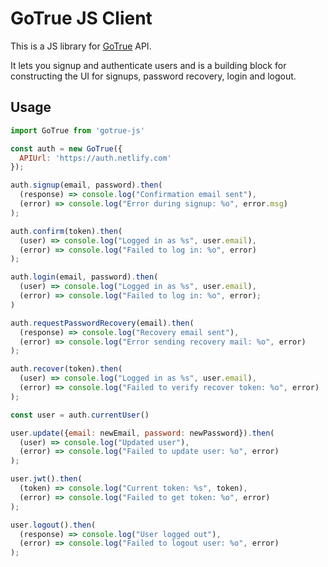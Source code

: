 # GoTrue JS Client

This is a JS library for [GoTrue](https://github.com/netlify/gotrue) API.

It lets you signup and authenticate users and is a building block for constructing
the UI for signups, password recovery, login and logout.

## Usage

```js
import GoTrue from 'gotrue-js'

const auth = new GoTrue({
  APIUrl: 'https://auth.netlify.com'
});

auth.signup(email, password).then(
  (response) => console.log("Confirmation email sent"),
  (error) => console.log("Error during signup: %o", error.msg)
);

auth.confirm(token).then(
  (user) => console.log("Logged in as %s", user.email),
  (error) => console.log("Failed to log in: %o", error)
);

auth.login(email, password).then(
  (user) => console.log("Logged in as %s", user.email),
  (error) => console.log("Failed to log in: %o", error);
)

auth.requestPasswordRecovery(email).then(
  (response) => console.log("Recovery email sent"),
  (error) => console.log("Error sending recovery mail: %o", error)
);

auth.recover(token).then(
  (user) => console.log("Logged in as %s", user.email),
  (error) => console.log("Failed to verify recover token: %o", error)
);

const user = auth.currentUser()

user.update({email: newEmail, password: newPassword}).then(
  (user) => console.log("Updated user"),
  (error) => console.log("Failed to update user: %o", error)
);

user.jwt().then(
  (token) => console.log("Current token: %s", token),
  (error) => console.log("Failed to get token: %o", error)
);

user.logout().then(
  (response) => console.log("User logged out"),
  (error) => console.log("Failed to logout user: %o", error)
);
```

